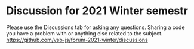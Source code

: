 # Discussion for 2021 Winter semestr
Please use the Discussions tab for asking any questions. Sharing a code you have a problem with or anything else related to the subject. 
https://github.com/vsb-js/forum-2021-winter/discussions

